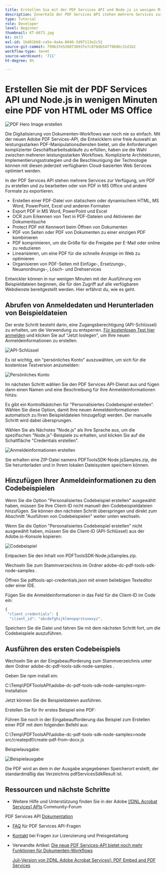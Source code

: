 ```yaml
---
title: Erstellen Sie mit der PDF Services API und Node.js in wenigen Minuten eine PDF von HTML oder MS Office
description: Innerhalb der PDF Services API stehen mehrere Services zur Verfügung, um PDF zu erstellen und zu bearbeiten oder von PDF in MS Office und andere Formate zu exportieren.
type: Tutorial
role: Developer
level: Beginner
thumbnail: KT-6673.jpg
kt: 6673
exl-id: 1bd01bb8-ca5e-4a4a-8646-3d97113e2c51
source-git-commit: 799b37e526073893fe7c078db547798d6c31d1b2
workflow-type: tm+mt
source-wordcount: '711'
ht-degree: 0%

---
```


# Erstellen Sie mit der PDF Services API und Node.js in wenigen Minuten eine PDF von HTML oder MS Office

![PDF Hero Image erstellen](assets/createpdffromhtml_hero.jpg)

Die Digitalisierung von Dokumenten-Workflows war noch nie so einfach. Mit der neuen Adobe PDF Services-API, die Entwicklern eine freie Auswahl an leistungsstarken PDF-Manipulationsdiensten bietet, um die Anforderungen komplizierter Geschäftsarbeitsabläufe zu erfüllen, haben sie die Wahl zwischen mehreren leistungsstarken Workflows. Komplizierte Architekturen, Implementierungsstrategien und die Beschleunigung der Technologie können mit diesen jederzeit verfügbaren Cloud-basierten Web Services optimiert werden.

In der PDF Services API stehen mehrere Services zur Verfügung, um PDF zu erstellen und zu bearbeiten oder von PDF in MS Office und andere Formate zu exportieren.

* Erstellen einer PDF-Datei von statischem oder dynamischem HTML, MS Word, PowerPoint, Excel und anderen Formaten
* Export PDF in MS Word, PowerPoint und Excel
* OCR zum Erkennen von Text in PDF-Dateien und Aktivieren der Dokumentsuche
* Protect PDF mit Kennwort beim Öffnen von Dokumenten
* PDF von Seiten oder PDF von Dokumenten zu einer einzigen PDF kombinieren
* PDF komprimieren, um die Größe für die Freigabe per E-Mail oder online zu reduzieren
* Linearisieren, um eine PDF für die schnelle Anzeige im Web zu optimieren
* Organisieren von PDF-Seiten mit Einfüge-, Ersetzungs-, Neuanordnungs-, Lösch- und Drehservices

Entwickler können in nur wenigen Minuten mit der Ausführung von Beispieldateien beginnen, die für den Zugriff auf alle verfügbaren Webdienste bereitgestellt werden. Hier erfährst du, wie es geht.

## Abrufen von Anmeldedaten und Herunterladen von Beispieldateien

Der erste Schritt besteht darin, eine Zugangsberechtigung (API-Schlüssel) zu erhalten, um die Verwendung zu entsperren. [Für kostenlosen Test hier anmelden](https://www.adobe.com/go/dcsdks_credentials) und klicken Sie auf &quot;Jetzt loslegen&quot;, um Ihre neuen Anmeldeinformationen zu erstellen.

![API-Schlüssel](assets/apikey.png)

Es ist wichtig, ein &quot;persönliches Konto&quot; auszuwählen, um sich für die kostenlose Testversion anzumelden:

![Persönliches Konto](assets/personalaccount.png)

Im nächsten Schritt wählen Sie den PDF Services API-Dienst aus und fügen dann einen Namen und eine Beschreibung für Ihre Anmeldeinformationen hinzu.

Es gibt ein Kontrollkästchen für &quot;Personalisiertes Codebeispiel erstellen&quot;. Wählen Sie diese Option, damit Ihre neuen Anmeldeinformationen automatisch zu Ihren Beispieldateien hinzugefügt werden. Der manuelle Schritt wird dabei übersprungen.

Wählen Sie als Nächstes &quot;Node.js&quot; als Ihre Sprache aus, um die spezifischen &quot;Node.js&quot;-Beispiele zu erhalten, und klicken Sie auf die Schaltfläche &quot;Credentials erstellen&quot;.

![Anmeldeinformationen erstellen](assets/createcredentials.png)

Sie erhalten eine ZIP-Datei namens PDFToolsSDK-Node.jsSamples.zip, die Sie herunterladen und in Ihrem lokalen Dateisystem speichern können.

## Hinzufügen Ihrer Anmeldeinformationen zu den Codebeispielen

Wenn Sie die Option &quot;Personalisiertes Codebeispiel erstellen&quot; ausgewählt haben, müssen Sie Ihre Client-ID nicht manuell den Codebeispieldateien hinzufügen. Sie können den nächsten Schritt überspringen und direkt zum Abschnitt &quot;Ausführen von Codebeispielen&quot; weiter unten wechseln.

Wenn Sie die Option &quot;Personalisiertes Codebeispiel erstellen&quot; nicht ausgewählt haben, müssen Sie die Client-ID (API-Schlüssel) aus der Adobe.io-Konsole kopieren:

![Codebeispiel](assets/codesample.png)

Entpacken Sie den Inhalt von PDFToolsSDK-Node.jsSamples.zip.

Wechseln Sie zum Stammverzeichnis im Ordner adobe-dc-pdf-tools-sdk-node-samples .

Öffnen Sie pdftools-api-credentials.json mit einem beliebigen Texteditor oder einer IDE.

Fügen Sie die Anmeldeinformationen in das Feld für die Client-ID im Code ein:

```javascript
{
 "client_credentials": {
  "client_id": "abcdefghijklmnopqrstuvwxyz",
```

Speichern Sie die Datei und fahren Sie mit dem nächsten Schritt fort, um die Codebeispiele auszuführen.

## Ausführen des ersten Codebeispiels

Wechseln Sie an der Eingabeaufforderung zum Stammverzeichnis unter dem Ordner adobe-dc-pdf-tools-sdk-node-samples .

Geben Sie npm install ein:

C:\Temp\PDFToolsAPI\adobe-dc-pdf-tools-sdk-node-samples>npm-Installation

Jetzt können Sie die Beispieldateien ausführen.

Erstellen Sie für Ihr erstes Beispiel eine PDF:

Führen Sie noch in der Eingabeaufforderung das Beispiel zum Erstellen einer PDF mit dem folgenden Befehl aus:

C:\Temp\PDFToolsAPI\adobe-dc-pdf-tools-sdk-node-samples>node src/createpdf/create-pdf-from-docx.js

Beispielausgabe:

![Beispielausgabe](assets/exampleoutput.png)

Die PDF wird an dem in der Ausgabe angegebenen Speicherort erstellt, der standardmäßig das Verzeichnis pdfServicesSdkResult ist.

## Ressourcen und nächste Schritte

* Weitere Hilfe und Unterstützung finden Sie in der Adobe [[!DNL Acrobat Services] APIs](https://community.adobe.com/t5/document-cloud-sdk/bd-p/Document-Cloud-SDK?page=1&amp;sort=latest_replies&amp;filter=all) Community-Forum

PDF Services API [Dokumentation](https://www.adobe.com/go/pdftoolsapi_doc)

* [FAQ](https://community.adobe.com/t5/document-cloud-sdk/faq-for-document-services-pdf-tools-api/m-p/10726197) für PDF Services API-Fragen

* [Kontakt](https://www.adobe.com/go/pdftoolsapi_requestform) bei Fragen zur Lizenzierung und Preisgestaltung

* Verwandte Artikel:
   [Die neue PDF Services-API bietet noch mehr Funktionen für Dokumenten-Workflows](https://community.adobe.com/t5/document-services-apis/new-pdf-tools-api-brings-more-capabilities-for-document-services/m-p/11294170)

   [Juli-Version von [!DNL Adobe Acrobat Services]: PDF Embed and PDF Services](https://medium.com/adobetech/july-release-of-adobe-document-services-pdf-embed-and-pdf-tools-17211bf7776d)
